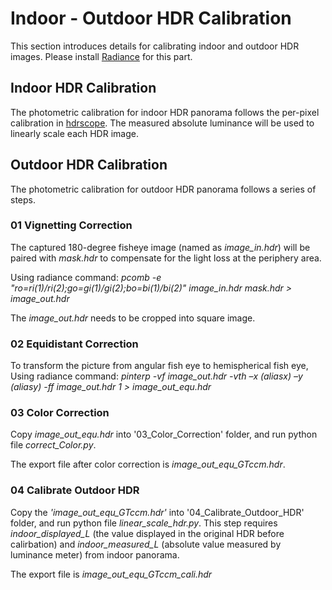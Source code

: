 # Indoor - Outdoor HDR Calibration
This section introduces details for calibrating indoor and outdoor HDR images.
Please install [Radiance](https://github.com/LBNL-ETA/Radiance/releases) for this part. 


## Indoor HDR Calibration
The photometric calibration for indoor HDR panorama follows the per-pixel calibration in [hdrscope](https://courses.washington.edu/hdrscope/index.html).
The measured absolute luminance will be used to linearly scale each HDR image.


## Outdoor HDR Calibration
The photometric calibration for outdoor HDR panorama follows a series of steps.

### 01 Vignetting Correction
The captured 180-degree fisheye image (named as *image_in.hdr*) will be paired with *mask.hdr* to compensate for the light loss at the periphery area. 

Using radiance command: *pcomb -e "ro=ri(1)/ri(2);go=gi(1)/gi(2);bo=bi(1)/bi(2)" image_in.hdr mask.hdr > image_out.hdr* 

The *image_out.hdr* needs to be cropped into square image. 

### 02 Equidistant Correction
To transform the picture from angular fish eye to hemispherical fish eye, Using radiance command:
*pinterp -vf image_out.hdr -vth –x (aliasx) –y (aliasy) -ff image_out.hdr 1 > image_out_equ.hdr*

### 03 Color Correction
Copy *image_out_equ.hdr* into '03_Color_Correction' folder, and run python file *correct_Color.py*.

The export file after color correction is *image_out_equ_GTccm.hdr*.

### 04 Calibrate Outdoor HDR
Copy the *'image_out_equ_GTccm.hdr'* into '04_Calibrate_Outdoor_HDR' folder, and run python file *linear_scale_hdr.py*.
This step requires *indoor_displayed_L* (the value displayed in the original HDR before calirbation) and *indoor_measured_L* (absolute value measured by luminance meter) from indoor panorama.

The export file is *image_out_equ_GTccm_cali.hdr*
